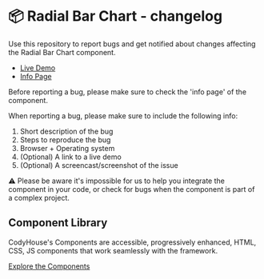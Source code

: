 # 📦 Radial Bar Chart - changelog

Use this repository to report bugs and get notified about changes affecting the Radial Bar Chart component.

- [Live Demo](https://codyhouse.co/ds/components/app/radial-bar-chart)
- [Info Page](https://codyhouse.co/ds/components/info/radial-bar-chart)

Before reporting a bug, please make sure to check the 'info page' of the component. 

When reporting a bug, please make sure to include the following info:

1. Short description of the bug
2. Steps to reproduce the bug
3. Browser + Operating system
4. (Optional) A link to a live demo
5. (Optional) A screencast/screenshot of the issue

⚠️ Please be aware it's impossible for us to help you integrate the component in your code, or check for bugs when the component is part of a complex project.

## Component Library

CodyHouse's Components are accessible, progressively enhanced, HTML, CSS, JS components that work seamlessly with the framework.

[Explore the Components](https://codyhouse.co/ds/components)
